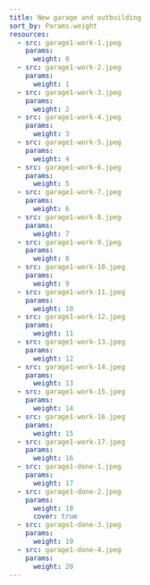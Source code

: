 ```yaml
---
title: New garage and outbuilding
sort_by: Params.weight
resources:
  - src: garage1-work-1.jpeg
    params:
      weight: 0
  - src: garage1-work-2.jpeg
    params:
      weight: 1
  - src: garage1-work-3.jpeg
    params:
      weight: 2
  - src: garage1-work-4.jpeg
    params:
      weight: 3
  - src: garage1-work-5.jpeg
    params:
      weight: 4
  - src: garage1-work-6.jpeg
    params:
      weight: 5
  - src: garage1-work-7.jpeg
    params:
      weight: 6
  - src: garage1-work-8.jpeg
    params:
      weight: 7
  - src: garage1-work-9.jpeg
    params:
      weight: 8
  - src: garage1-work-10.jpeg
    params:
      weight: 9
  - src: garage1-work-11.jpeg
    params:
      weight: 10
  - src: garage1-work-12.jpeg
    params:
      weight: 11
  - src: garage1-work-13.jpeg
    params:
      weight: 12
  - src: garage1-work-14.jpeg
    params:
      weight: 13
  - src: garage1-work-15.jpeg
    params:
      weight: 14
  - src: garage1-work-16.jpeg
    params:
      weight: 15
  - src: garage1-work-17.jpeg
    params:
      weight: 16
  - src: garage1-done-1.jpeg
    params:
      weight: 17
  - src: garage1-done-2.jpeg
    params:
      weight: 18
      cover: true
  - src: garage1-done-3.jpeg
    params:
      weight: 19
  - src: garage1-done-4.jpeg
    params:
      weight: 20
---
```

